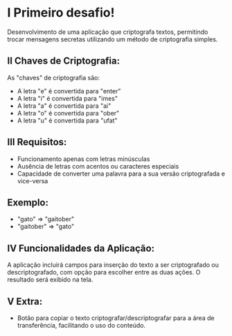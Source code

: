 # I Primeiro desafio!

Desenvolvimento de uma aplicação que criptografa textos, permitindo trocar mensagens secretas utilizando um método de criptografia simples.

## II Chaves de Criptografia:

As "chaves" de criptografia são:

- A letra "e" é convertida para "enter"
- A letra "i" é convertida para "imes"
- A letra "a" é convertida para "ai"
- A letra "o" é convertida para "ober"
- A letra "u" é convertida para "ufat"

## III Requisitos:

- Funcionamento apenas com letras minúsculas
- Ausência de letras com acentos ou caracteres especiais
- Capacidade de converter uma palavra para a sua versão criptografada e vice-versa

## Exemplo:

- "gato" => "gaitober"
- "gaitober" => "gato"

## IV Funcionalidades da Aplicação:

A aplicação incluirá campos para inserção do texto a ser criptografado ou descriptografado, com opção para escolher entre as duas ações. O resultado será exibido na tela.

## V Extra:

- Botão para copiar o texto criptografar/descriptografar para a área de transferência, facilitando o uso do conteúdo.
